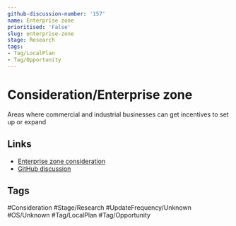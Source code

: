 ```yaml
---
github-discussion-number: '157'
name: Enterprise zone
prioritised: 'False'
slug: enterprise-zone
stage: Research
tags:
- Tag/LocalPlan
- Tag/Opportunity
---
```


# Consideration/Enterprise zone

Areas where commercial and industrial businesses can get incentives to set up or expand

## Links

* [Enterprise zone consideration](https://design.planning.data.gov.uk/planning-consideration/enterprise-zone)
* [GitHub discussion](https://github.com/digital-land/data-standards-backlog/discussions/157)

## Tags

#Consideration #Stage/Research #UpdateFrequency/Unknown #OS/Unknown #Tag/LocalPlan #Tag/Opportunity